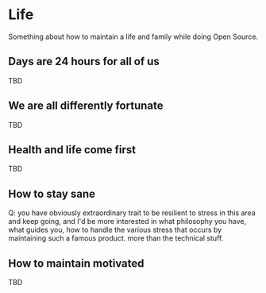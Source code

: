 # Life

Something about how to maintain a life and family while doing Open Source.

## Days are 24 hours for all of us

TBD

## We are all differently fortunate

TBD

## Health and life come first

TBD

## How to stay sane

Q: you have obviously extraordinary trait to be resilient to stress in this
area and keep going, and I'd be more interested in what philosophy you have,
what guides you, how to handle the various stress that occurs by maintaining
such a famous product. more than the technical stuff.

## How to maintain motivated

TBD
